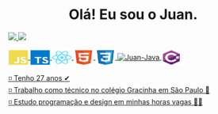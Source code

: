 <div align="center">
  <h1> Olá! Eu sou o Juan.</h1>
  </div>

<div align="left">
  <a href="https://github.com/JuanMLima">
  <img height="180em" src="https://github-readme-stats.vercel.app/api?username=JuanMLima&show_icons=true&theme=midnight-purple&include_all_commits=true&count_private=true"/>
  <img height="180em" src="https://github-readme-stats.vercel.app/api/top-langs/?username=JuanMLima&layout=compact&langs_count=7&theme=midnight-purple"/>
</div>
  <div align="left" style="display: inline_block"><br>
  <img align="center" alt="Juan-Js" height="30" width="40" src="https://raw.githubusercontent.com/devicons/devicon/master/icons/javascript/javascript-plain.svg">
  <img align="center" alt="Juan-Ts" height="30" width="40" src="https://raw.githubusercontent.com/devicons/devicon/master/icons/typescript/typescript-plain.svg">
  <img align="center" alt="Juan-React" height="30" width="40" src="https://raw.githubusercontent.com/devicons/devicon/master/icons/react/react-original.svg">
  <img align="center" alt="Juan-HTML" height="30" width="40" src="https://raw.githubusercontent.com/devicons/devicon/master/icons/html5/html5-original.svg">
  <img align="center" alt="Juan-CSS" height="30" width="40" src="https://raw.githubusercontent.com/devicons/devicon/master/icons/css3/css3-original.svg">
  <img align="center" alt="Juan-Java" height="30" width="40" src="https://cdn-icons-png.flaticon.com/512/226/226777.png">
  <img align="center" alt="Juan-Csharp" height="30" width="40" src="https://raw.githubusercontent.com/devicons/devicon/master/icons/csharp/csharp-original.svg">
</div>
<br>
  <div align="left">
    ◽ Tenho 27 anos ✔ <br>
    ◽ Trabalho como técnico no colégio Gracinha em São Paulo 🤵 <br>
    ◽ Estudo programação e design em minhas horas vagas 👨‍💻<br>
  </div>
